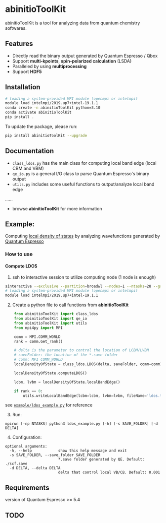# abinitioToolKit

abinitioToolKit is a tool for analyzing data from quantum chemistry softwares.

## Features
* Directly read the binary output generated by Quantum Espresso / Qbox
* Support **multi-kpoints**, **spin-polarized calculation** (LSDA)
* Paralleled by using **multiprocessing**
* Support **HDF5**

## Installation
```bash
# loading a system-provided MPI module (openmpi or intelmpi)
module load intelmpi/2019.up7+intel-19.1.1
conda create -n abinitioToolKit python=3.10
conda activate abinitioToolKit
pip install .
```
To update the package, please run:
```bash
pip install abinitioToolKit --upgrade
```
## Documentation
* `class_ldos.py` has the main class for computing local band edge (local CBM and VBM)
* `qe_io.py` is a general I/O class to parse Quantum Espresso's binary output
* `utils.py` includes some useful functions to output/analyze local band edge

......
* browse **abinitioToolKit** for more information

## Example:

Computing [local density of states](https://en.wikipedia.org/wiki/Density_of_states) by analyzing wavefunctions generated by [Quantum Espresso](https://www.quantum-espresso.org)

### How to use
#### Compute LDOS

1. ssh to interactive session to utilize computing node (1 node is enough)
```bash
sinteractive --exclusive --partition=broadwl --nodes=1 --ntasks=28 --gres=gpu:0 --time=2:00:00
# loading a system-provided MPI module (openmpi or intelmpi)
module load intelmpi/2019.up7+intel-19.1.1
```
2. Create a python file to call functions from **abinitioToolKit**
```python
    from abinitioToolKit import class_ldos
    from abinitioToolKit import qe_io
    from abinitioToolKit import utils
    from mpi4py import MPI

    comm = MPI.COMM_WORLD
    rank = comm.Get_rank()

    # delta is the parameter to control the location of LCBM/LVBM
    # saveFolder: the location of the *.save folder 
    # comm: MPI COMM_WORLD
    localDensityOfState = class_ldos.LDOS(delta, saveFolder, comm=comm)

    localDensityOfState.computeLDOS()

    lcbm, lvbm = localDensityOfState.localBandEdge()

    if rank == 0:
        utils.writeLocalBandEdge(lcbm=lcbm, lvbm=lvbm, fileName='ldos.txt')
```
see [`example/ldos_example.py`](./example/ldos_example.py) for reference

3. Run:
```
mpirun [-np NTASKS] python3 ldos_example.py [-h] [-s SAVE_FOLDER] [-d DELTA] 
```
4. Configuration:
```
optional arguments:
  -h, --help            show this help message and exit
  -s SAVE_FOLDER, --save_folder SAVE_FOLDER
                        *.save folder generated by QE. Default: ./scf.save
  -d DELTA, --delta DELTA
                        delta that control local VB/CB. Default: 0.001
```

## Requirements
version of Quantum Espresso >= 5.4

## TODO

